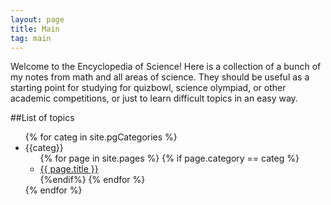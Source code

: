 ```yaml
---
layout: page
title: Main
tag: main
---
```


Welcome to the Encyclopedia of Science! Here is a collection of a bunch of my notes from math and all areas of science. They should be useful as a starting point for studying for quizbowl, science olympiad, or other academic competitions, or just to learn difficult topics in an easy way.

##List of topics



<ul>
	{% for categ in site.pgCategories %}
	<li>
		{{categ}}
		<ul>
			{% for page in site.pages %}
				{% if page.category == categ %}
					<li>
						<a href="{{ page.url }}">{{ page.title }}</a>
					</li>
				{%endif%}
			{% endfor %}
		</ul>
	</li>
	{% endfor %}
</ul>

<!--

	filters: 
	https://github.com/Shopify/liquid/wiki/Liquid-for-Designers

-->
